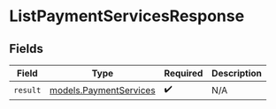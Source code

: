 # ListPaymentServicesResponse


## Fields

| Field                                                  | Type                                                   | Required                                               | Description                                            |
| ------------------------------------------------------ | ------------------------------------------------------ | ------------------------------------------------------ | ------------------------------------------------------ |
| `result`                                               | [models.PaymentServices](../models/paymentservices.md) | :heavy_check_mark:                                     | N/A                                                    |